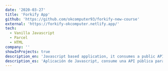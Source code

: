 ```yaml
---
date: '2020-03-27'
title: 'Forkify App'
github: 'https://github.com/okcomputer93/forkify-new-course'
external: 'https://forkify-okcomputer.netlify.app/'
tech:
  - Vanilla Javascript
  - Parcel
  - HTML
company: ''
showInProjects: true
description_en: 'Javascript based application, it consumes a public API to search and add food recipes. Includes another features like add bookmarks.'
description_es: 'Aplicación de Javascript, consume una API pública para buscar y agregar recetas de cocina. Incluye otras características como agregar recetas a favoritos.'
---
```

